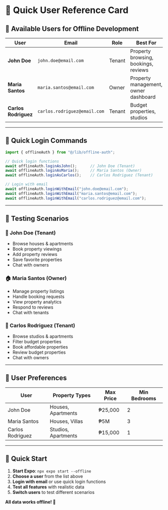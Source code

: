 # 🚀 Quick User Reference Card

## 👥 **Available Users for Offline Development**

| User | Email | Role | Best For |
|------|-------|------|----------|
| **John Doe** | `john.doe@email.com` | Tenant | Property browsing, bookings, reviews |
| **Maria Santos** | `maria.santos@email.com` | Owner | Property management, owner dashboard |
| **Carlos Rodriguez** | `carlos.rodriguez@email.com` | Tenant | Budget properties, studios |

---

## 🔐 **Quick Login Commands**

```typescript
import { offlineAuth } from "@/lib/offline-auth";

// Quick login functions
await offlineAuth.loginAsJohn();      // John Doe (Tenant)
await offlineAuth.loginAsMaria();     // Maria Santos (Owner)
await offlineAuth.loginAsCarlos();    // Carlos Rodriguez (Tenant)

// Login with email
await offlineAuth.loginWithEmail("john.doe@email.com");
await offlineAuth.loginWithEmail("maria.santos@email.com");
await offlineAuth.loginWithEmail("carlos.rodriguez@email.com");
```

---

## 🎯 **Testing Scenarios**

### **👤 John Doe (Tenant)**
- Browse houses & apartments
- Book property viewings
- Add property reviews
- Save favorite properties
- Chat with owners

### **🏠 Maria Santos (Owner)**
- Manage property listings
- Handle booking requests
- View property analytics
- Respond to reviews
- Chat with tenants

### **👤 Carlos Rodriguez (Tenant)**
- Browse studios & apartments
- Filter budget properties
- Book affordable properties
- Review budget properties
- Chat with owners

---

## 🔧 **User Preferences**

| User | Property Types | Max Price | Min Bedrooms |
|------|----------------|-----------|--------------|
| John Doe | Houses, Apartments | ₱25,000 | 2 |
| Maria Santos | Houses, Villas | ₱5M | 3 |
| Carlos Rodriguez | Studios, Apartments | ₱15,000 | 1 |

---

## 📱 **Quick Start**

1. **Start Expo**: `npx expo start --offline`
2. **Choose a user** from the list above
3. **Login with email** or use quick login functions
4. **Test all features** with realistic data
5. **Switch users** to test different scenarios

**All data works offline! 🎉**
